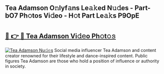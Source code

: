 ## Tea Adamson O𝚗lyf𝚊ns Le𝚊𝚔ed N𝚞𝚍es - Part-bO7 Ph𝚘tos Vi𝚍eo - H𝚘t Part Le𝚊𝚔s P9OpE

# <h2><a href="http://hfh24u.feru.top/?c=Tea+Adamson">🔗 👉 🔴 Tea Adamson Vi𝚍𝚎o Ph𝚘t𝚘𝚜</a></h2>

[![Tea Adamson Nu𝚍𝚎s](https://i.imgur.com/0TWrTi3.gif)](http://hfh24u.feru.top/?c=Tea+Adamson)
Social media influencer Tea Adamson and content creator renowned for their lifestyle and dance-inspired content. Public figures Tea Adamson are those who hold a position of influence or authority in society. 
